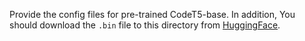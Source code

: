 
Provide the config files for pre-trained CodeT5-base. In addition,
You should download the `.bin` file to this directory from [HuggingFace](https://huggingface.co/Salesforce/codet5-base/tree/main).
